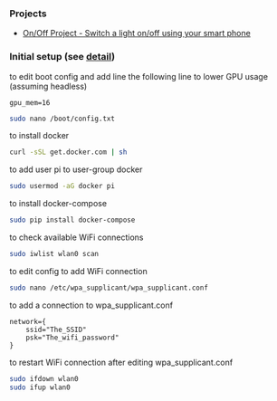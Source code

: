 ### Projects

- [On/Off Project - Switch a light on/off using your smart phone](http://projects.privateeyepi.com/home/on-off-project)

### Initial setup (see [detail](http://blog.alexellis.io/getting-started-with-docker-on-raspberry-pi/))

to edit boot config and add line the following line to lower GPU usage (assuming headless)
```
gpu_mem=16
```
```sh
sudo nano /boot/config.txt
```

to install docker
```sh
curl -sSL get.docker.com | sh
```

to add user pi to user-group docker
```sh
sudo usermod -aG docker pi
```

to install docker-compose
```sh
sudo pip install docker-compose
```

to check available WiFi connections
```sh
sudo iwlist wlan0 scan
```

to edit config to add WiFi connection
```sh
sudo nano /etc/wpa_supplicant/wpa_supplicant.conf
```

to add a connection to wpa_supplicant.conf
```
network={
    ssid="The_SSID"
    psk="The_wifi_password"
}
```

to restart WiFi connection after editing wpa_supplicant.conf
```sh
sudo ifdown wlan0
sudo ifup wlan0
```
